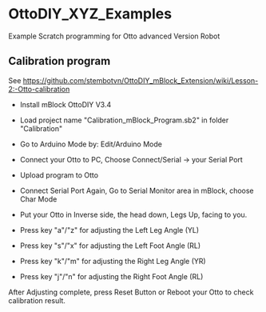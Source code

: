 # OttoDIY_XYZ_Examples
Example Scratch programming for Otto advanced Version Robot 
## Calibration program
See https://github.com/stembotvn/OttoDIY_mBlock_Extension/wiki/Lesson-2:-Otto-calibration
- Install mBlock OttoDIY V3.4
- Load project name "Calibration_mBlock_Program.sb2" in folder "Calibration"
- Go to Arduino Mode by: Edit/Arduino Mode
- Connect your Otto to PC, Choose Connect/Serial -> your Serial Port 
- Upload program to Otto

- Connect Serial Port Again, Go to Serial Monitor area in mBlock, choose Char Mode
- Put your Otto in Inverse side, the head down, Legs Up, facing to you. 
- Press key "a"/"z" for adjusting the Left Leg Angle (YL) 
- Press key "s"/"x" for adjusting the Left Foot Angle (RL)
- Press key "k"/"m" for adjusting the Right Leg Angle (YR) 
- Press key "j"/"n" for adjusting the Right Foot Angle (RL)

After Adjusting complete, press Reset Button or Reboot your Otto to check calibration result. 
